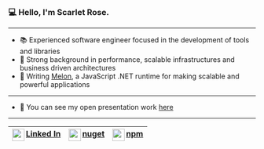 ### 💻 Hello, I'm Scarlet Rose.

<hr>
 
- 📚 Experienced software engineer focused in the development of tools and libraries
- 🔗 Strong background in performance, scalable infrastructures and business driven architectures
- 🚀 Writing [Melon](https://github.com/MelonRuntime/Melon), a JavaScript .NET runtime for making scalable and powerful applications

<hr>

- 📖 You can see my open presentation work [here](https://github.com/scarletquasar/Tech-Presentations)

<hr>

<div align="center">

| <img src="https://upload.wikimedia.org/wikipedia/commons/thumb/f/f8/LinkedIn_icon_circle.svg/2048px-LinkedIn_icon_circle.svg.png" width="25" align="left"> [Linked In](https://www.linkedin.com/in/scarlet-rose-4a90b6233/) | <img src="https://alexdunndev.files.wordpress.com/2017/09/nuget-icon.png?w=306" width="25" align="left"> [nuget](https://www.nuget.org/profiles/victoriaquasar) | <img src="https://media.glassdoor.com/sqll/1058449/npm-squarelogo-1442043935395.png" width="25" align="left"> [npm](https://www.npmjs.com/settings/eternalquasar8486/packages) |
| - | - | - |

</div>

